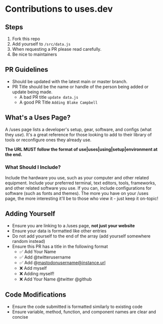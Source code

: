 # Contributions to uses.dev

## Steps
1) Fork this repo
2) Add yourself to `/src/data.js`
3) When requesting a PR please read carefully.
4) Be nice to maintainers

## PR Guidelines
- Should be updated with the latest main or master branch.
- PR Title should be the name or handle of the person being added or update being made.
  - A bad PR title `update data.js`
  - A good PR Title `Adding Blake Campbell`

## What's a Uses Page?

A /uses page lists a developer's setup, gear, software, and configs (what they *use*). It's a great reference for those looking to add to their library of tools or reconfigure ones they already use.

**The URL MUST follow the format of use|uses|using|setup|environment at the end.** 

### What Should I Include?

Include the hardware you use, such as your computer and other related equipment. Include your preferred terminal, text editors, tools, frameworks, and other related software you use. If you can, include configurations for software (such as fonts and themes). The more you have on your /uses page, the more interesting it'll be to those who view it - just keep it on-topic!

## Adding Yourself

* Ensure you are linking to a /uses page, **not just your website**
* Ensure your data is formatted like other entries
* Do not add yourself to the end of the array (add yourself somewhere random instead)
* Ensure this PR has a title in the following format
    * ✅ Add Your Name
    * ✅ Add @twitterusername
    * ✅ Add @mastodonusername@instance.url
    * ❌ Add myself
    * ❌ Adding myself!
    * ❌ Add Your Name @twitter @github

## Code Modifications

* Ensure the code submitted is formatted similarly to existing code
* Ensure variable, method, function, and component names are clear and concise

